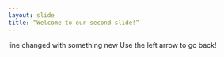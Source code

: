 ```yaml
---
layout: slide
title: “Welcome to our second slide!”
---
```

line changed with something new
Use the left arrow to go back!
